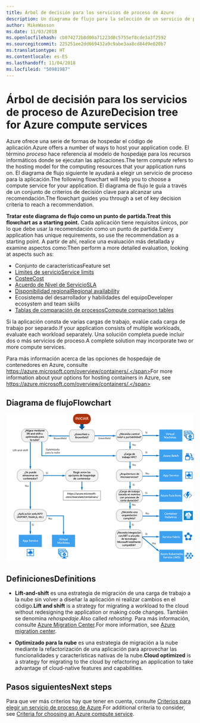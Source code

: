 ```yaml
---
title: Árbol de decisión para los servicios de proceso de Azure
description: Un diagrama de flujo para la selección de un servicio de proceso
author: MikeWasson
ms.date: 11/03/2018
ms.openlocfilehash: cb074272b8d00a71223d8c5755ef8cde3a3f2592
ms.sourcegitcommit: 225251ee2dd669432a9c9abe3aa8cd84d9e020b7
ms.translationtype: HT
ms.contentlocale: es-ES
ms.lasthandoff: 11/04/2018
ms.locfileid: "50981987"
---
```

# <a name="decision-tree-for-azure-compute-services"></a><span data-ttu-id="2a984-103">Árbol de decisión para los servicios de proceso de Azure</span><span class="sxs-lookup"><span data-stu-id="2a984-103">Decision tree for Azure compute services</span></span>

<span data-ttu-id="2a984-104">Azure ofrece una serie de formas de hospedar el código de aplicación.</span><span class="sxs-lookup"><span data-stu-id="2a984-104">Azure offers a number of ways to host your application code.</span></span> <span data-ttu-id="2a984-105">El término *proceso* hace referencia al modelo de hospedaje para los recursos informáticos donde se ejecutan las aplicaciones.</span><span class="sxs-lookup"><span data-stu-id="2a984-105">The term *compute* refers to the hosting model for the computing resources that your application runs on.</span></span> <span data-ttu-id="2a984-106">El diagrama de flujo siguiente le ayudará a elegir un servicio de proceso para la aplicación.</span><span class="sxs-lookup"><span data-stu-id="2a984-106">The following flowchart will help you to choose a compute service for your application.</span></span> <span data-ttu-id="2a984-107">El diagrama de flujo le guía a través de un conjunto de criterios de decisión clave para alcanzar una recomendación.</span><span class="sxs-lookup"><span data-stu-id="2a984-107">The flowchart guides you through a set of key decision criteria to reach a recommendation.</span></span> 

<span data-ttu-id="2a984-108">**Tratar este diagrama de flujo como un punto de partida.**</span><span class="sxs-lookup"><span data-stu-id="2a984-108">**Treat this flowchart as a starting point.**</span></span> <span data-ttu-id="2a984-109">Cada aplicación tiene requisitos únicos, por lo que debe usar la recomendación como un punto de partida.</span><span class="sxs-lookup"><span data-stu-id="2a984-109">Every application has unique requirements, so use the recommendation as a starting point.</span></span> <span data-ttu-id="2a984-110">A partir de ahí, realice una evaluación más detallada y examine aspectos como:</span><span class="sxs-lookup"><span data-stu-id="2a984-110">Then perform a more detailed evaluation, looking at aspects such as:</span></span>
 
- <span data-ttu-id="2a984-111">Conjunto de características</span><span class="sxs-lookup"><span data-stu-id="2a984-111">Feature set</span></span>
- [<span data-ttu-id="2a984-112">Límites de servicio</span><span class="sxs-lookup"><span data-stu-id="2a984-112">Service limits</span></span>](/azure/azure-subscription-service-limits)
- [<span data-ttu-id="2a984-113">Costee</span><span class="sxs-lookup"><span data-stu-id="2a984-113">Cost</span></span>](https://azure.microsoft.com/pricing/)
- [<span data-ttu-id="2a984-114">Acuerdo de Nivel de Servicio</span><span class="sxs-lookup"><span data-stu-id="2a984-114">SLA</span></span>](https://azure.microsoft.com/support/legal/sla/)
- [<span data-ttu-id="2a984-115">Disponibilidad regional</span><span class="sxs-lookup"><span data-stu-id="2a984-115">Regional availability</span></span>](https://azure.microsoft.com/global-infrastructure/services/)
- <span data-ttu-id="2a984-116">Ecosistema del desarrollador y habilidades del equipo</span><span class="sxs-lookup"><span data-stu-id="2a984-116">Developer ecosystem and team skills</span></span>
- [<span data-ttu-id="2a984-117">Tablas de comparación de procesos</span><span class="sxs-lookup"><span data-stu-id="2a984-117">Compute comparison tables</span></span>](./compute-comparison.md)

<span data-ttu-id="2a984-118">Si la aplicación consta de varias cargas de trabajo, evalúe cada carga de trabajo por separado.</span><span class="sxs-lookup"><span data-stu-id="2a984-118">If your application consists of multiple workloads, evaluate each workload separately.</span></span> <span data-ttu-id="2a984-119">Una solución completa puede incluir dos o más servicios de proceso.</span><span class="sxs-lookup"><span data-stu-id="2a984-119">A complete solution may incorporate two or more compute services.</span></span>

<span data-ttu-id="2a984-120">Para más información acerca de las opciones de hospedaje de contenedores en Azure, consulte https://azure.microsoft.com/overview/containers/.</span><span class="sxs-lookup"><span data-stu-id="2a984-120">For more information about your options for hosting containers in Azure, see https://azure.microsoft.com/overview/containers/.</span></span>

## <a name="flowchart"></a><span data-ttu-id="2a984-121">Diagrama de flujo</span><span class="sxs-lookup"><span data-stu-id="2a984-121">Flowchart</span></span>

![](../images/compute-decision-tree.svg)

## <a name="definitions"></a><span data-ttu-id="2a984-122">Definiciones</span><span class="sxs-lookup"><span data-stu-id="2a984-122">Definitions</span></span>

- <span data-ttu-id="2a984-123">**Lift-and-shift** es una estrategia de migración de una carga de trabajo a la nube sin volver a diseñar la aplicación ni realizar cambios en el código.</span><span class="sxs-lookup"><span data-stu-id="2a984-123">**Lift and shift** is a strategy for migrating a workload to the cloud without redesigning the application or making code changes.</span></span> <span data-ttu-id="2a984-124">También se denomina *rehospedaje*.</span><span class="sxs-lookup"><span data-stu-id="2a984-124">Also called *rehosting*.</span></span> <span data-ttu-id="2a984-125">Para más información, consulte [Azure Migration Center](https://azure.microsoft.com/migration/).</span><span class="sxs-lookup"><span data-stu-id="2a984-125">For more information, see [Azure migration center](https://azure.microsoft.com/migration/).</span></span>

- <span data-ttu-id="2a984-126">**Optimizado para la nube** es una estrategia de migración a la nube mediante la refactorización de una aplicación para aprovechar las funcionalidades y características nativas de la nube.</span><span class="sxs-lookup"><span data-stu-id="2a984-126">**Cloud optimized** is a strategy for migrating to the cloud by refactoring an application to take advantage of cloud-native features and capabilities.</span></span>

## <a name="next-steps"></a><span data-ttu-id="2a984-127">Pasos siguientes</span><span class="sxs-lookup"><span data-stu-id="2a984-127">Next steps</span></span>

<span data-ttu-id="2a984-128">Para que ver más criterios hay que tener en cuenta, consulte [Criterios para elegir un servicio de proceso de Azure](./compute-comparison.md).</span><span class="sxs-lookup"><span data-stu-id="2a984-128">For additional criteria to consider, see [Criteria for choosing an Azure compute service](./compute-comparison.md).</span></span>
